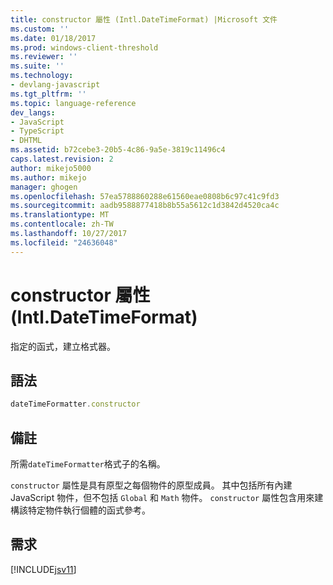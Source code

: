 ```yaml
---
title: constructor 屬性 (Intl.DateTimeFormat) |Microsoft 文件
ms.custom: ''
ms.date: 01/18/2017
ms.prod: windows-client-threshold
ms.reviewer: ''
ms.suite: ''
ms.technology:
- devlang-javascript
ms.tgt_pltfrm: ''
ms.topic: language-reference
dev_langs:
- JavaScript
- TypeScript
- DHTML
ms.assetid: b72cebe3-20b5-4c86-9a5e-3819c11496c4
caps.latest.revision: 2
author: mikejo5000
ms.author: mikejo
manager: ghogen
ms.openlocfilehash: 57ea5788860288e61560eae0808b6c97c41c9fd3
ms.sourcegitcommit: aadb9588877418b8b55a5612c1d3842d4520ca4c
ms.translationtype: MT
ms.contentlocale: zh-TW
ms.lasthandoff: 10/27/2017
ms.locfileid: "24636048"
---
```

# <a name="constructor-property-intldatetimeformat"></a>constructor 屬性 (Intl.DateTimeFormat)
指定的函式，建立格式器。  
  
## <a name="syntax"></a>語法  
  
```JavaScript  
dateTimeFormatter.constructor  
```  
  
## <a name="remarks"></a>備註  
 所需`dateTimeFormatter`格式子的名稱。  
  
 `constructor` 屬性是具有原型之每個物件的原型成員。 其中包括所有內建 JavaScript 物件，但不包括 `Global` 和 `Math` 物件。 `constructor` 屬性包含用來建構該特定物件執行個體的函式參考。  
  
## <a name="requirements"></a>需求  
 [!INCLUDE[jsv11](../../javascript/reference/includes/jsv11-md.md)]